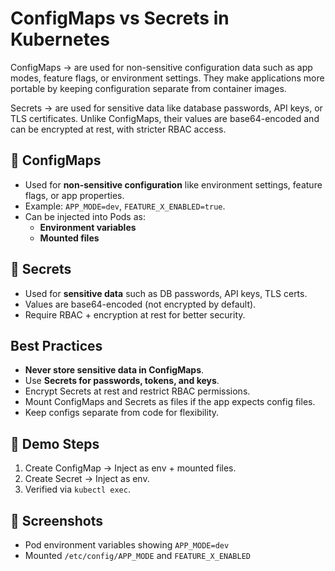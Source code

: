 # ConfigMaps vs Secrets in Kubernetes
ConfigMaps -> are used for non-sensitive configuration data such as app modes, feature flags, or environment settings. They make applications more portable by keeping configuration separate from container images.

Secrets -> are used for sensitive data like database passwords, API keys, or TLS certificates. Unlike ConfigMaps, their values are base64-encoded and can be encrypted at rest, with stricter RBAC access.
## 🔹 ConfigMaps
- Used for **non-sensitive configuration** like environment settings, feature flags, or app properties.
- Example: `APP_MODE=dev`, `FEATURE_X_ENABLED=true`.
- Can be injected into Pods as:
  - **Environment variables**
  - **Mounted files**

## 🔹 Secrets
- Used for **sensitive data** such as DB passwords, API keys, TLS certs.
- Values are base64-encoded (not encrypted by default).
- Require RBAC + encryption at rest for better security.

## Best Practices 
- **Never store sensitive data in ConfigMaps**.
- Use **Secrets for passwords, tokens, and keys**.
- Encrypt Secrets at rest and restrict RBAC permissions.
- Mount ConfigMaps and Secrets as files if the app expects config files.
- Keep configs separate from code for flexibility.

## 🚀 Demo Steps
1. Create ConfigMap → Inject as env + mounted files.
2. Create Secret → Inject as env.
3. Verified via `kubectl exec`.

## 📸 Screenshots
- Pod environment variables showing `APP_MODE=dev`
- Mounted `/etc/config/APP_MODE` and `FEATURE_X_ENABLED`